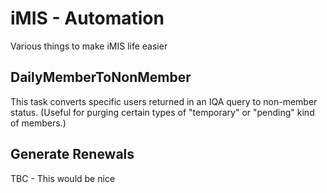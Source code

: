 # iMIS - Automation
Various things to make iMIS life easier

## DailyMemberToNonMember
This task converts specific users returned in an IQA query to non-member status. (Useful for purging certain types of "temporary" or "pending" kind of members.)

## Generate Renewals
TBC - This would be nice
